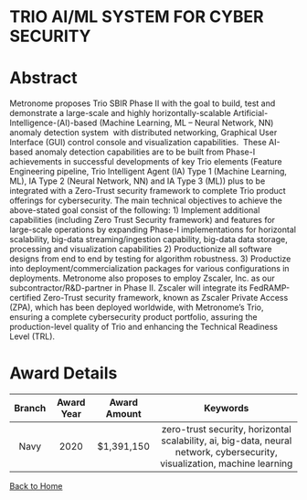 
TRIO AI/ML SYSTEM FOR CYBER SECURITY
====================================

# Abstract


Metronome proposes Trio SBIR Phase II with the goal to build, test and demonstrate a large-scale and highly horizontally-scalable Artificial-Intelligence-(AI)-based (Machine Learning, ML – Neural Network, NN) anomaly detection system  with distributed networking, Graphical User Interface (GUI) control console and visualization capabilities.  These AI-based anomaly detection capabilities are to be built from Phase-I achievements in successful developments of key Trio elements (Feature Engineering pipeline, Trio Intelligent Agent (IA) Type 1 (Machine Learning, ML), IA Type 2 (Neural Network, NN) and IA Type 3 (ML)) plus to be integrated with a Zero-Trust security framework to complete Trio product offerings for cybersecurity. The main technical objectives to achieve the above-stated goal consist of the following: 1) Implement additional capabilities (including Zero Trust Security framework) and features for large-scale operations by expanding Phase-I implementations for horizontal scalability, big-data streaming/ingestion capability, big-data data storage, processing and visualization capabilities 2) Productionize all software designs from end to end by testing for algorithm robustness. 3) Productize into deployment/commercialization packages for various configurations in deployments. Metronome also proposes to employ Zscaler, Inc. as our subcontractor/R&D-partner in Phase II. Zscaler will integrate its FedRAMP-certified Zero-Trust security framework, known as Zscaler Private Access (ZPA), which has been deployed worldwide, with Metronome’s Trio, ensuring a complete cybersecurity product portfolio, assuring the production-level quality of Trio and enhancing the Technical Readiness Level (TRL).  

# Award Details

|Branch|Award Year|Award Amount|Keywords|
| :---: | :---: | :---: | :---: |
|Navy|2020|$1,391,150|zero-trust security, horizontal scalability, ai, big-data, neural network, cybersecurity, visualization, machine learning|
  
  


[Back to Home](https://github.com/chrischow/dod_sbir_awards/JH/#2066)